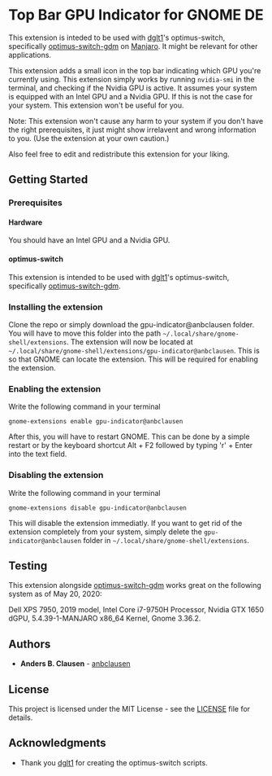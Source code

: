 # Top Bar GPU Indicator for GNOME DE
This extension is inteded to be used with [dglt1](https://github.com/dglt1)'s optimus-switch, specifically [optimus-switch-gdm](https://github.com/dglt1/optimus-switch-gdm) on [Manjaro](https://manjaro.org/). It might be relevant for other applications.

This extension adds a small icon in the top bar indicating which GPU you're currently using. This extension simply works by running ```nvidia-smi``` in the terminal, and checking if the Nvidia GPU is active. It assumes your system is equipped with an Intel GPU and a Nvidia GPU. If this is not the case for your system. This extension won't be useful for you.

Note: This extension won't cause any harm to your system if you don't have the right prerequisites, it just might show irrelavent and wrong information to you. (Use the extension at your own caution.)

Also feel free to edit and redistribute this extension for your liking.

## Getting Started

### Prerequisites
#### Hardware
You should have an Intel GPU and a Nvidia GPU.

#### optimus-switch
This extension is intended to be used with [dglt1](https://github.com/dglt1)'s optimus-switch, specifically [optimus-switch-gdm](https://github.com/dglt1/optimus-switch-gdm).

### Installing the extension
Clone the repo or simply download the gpu-indicator@anbclausen folder. You will have to move this folder into the path ```~/.local/share/gnome-shell/extensions```. The extension will now be located at ```~/.local/share/gnome-shell/extensions/gpu-indicator@anbclausen```. This is so that GNOME can locate the extension. This will be required for enabling the extension. 

### Enabling the extension
Write the following command in your terminal
```
gnome-extensions enable gpu-indicator@anbclausen
```

After this, you will have to restart GNOME. This can be done by a simple restart or by the keyboard shortcut Alt + F2 followed by typing 'r' + Enter into the text field.

### Disabling the extension
Write the following command in your terminal
```
gnome-extensions disable gpu-indicator@anbclausen
```

This will disable the extension immediatly. If you want to get rid of the extension completely from your system, simply delete the ```gpu-indicator@anbclausen``` folder in ```~/.local/share/gnome-shell/extensions```.

## Testing
This extension alongside [optimus-switch-gdm](https://github.com/dglt1/optimus-switch-gdm) works great on the following system as of May 20, 2020:

Dell XPS 7950, 2019 model,
Intel Core i7-9750H Processor,
Nvidia GTX 1650 dGPU,
5.4.39-1-MANJARO x86_64 Kernel,
Gnome 3.36.2.

## Authors

* **Anders B. Clausen** - [anbclausen](https://github.com/anbclausen)

## License

This project is licensed under the MIT License - see the [LICENSE](LICENSE) file for details.

## Acknowledgments

* Thank you [dglt1](https://github.com/dglt1) for creating the optimus-switch scripts.